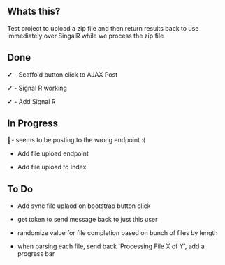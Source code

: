 ## Whats this?

Test project to upload a zip file and then return results back to use immediately over SingalR while we process the zip file


## Done

✔ - Scaffold button click to AJAX Post

✔ - Signal R working

✔ - Add Signal R


## In Progress

🤔- seems to be posting to the wrong endpoint :( 

* Add file upload endpoint

* Add file upload to Index


## To Do 

* Add sync file uplaod on bootstrap button click

* get token to send message back to just this user 

* randomize value for file completion based on bunch of files by length

* when parsing each file, send back 'Processing File X of Y', add a progress bar 

